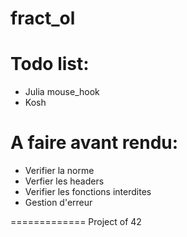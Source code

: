 fract_ol
=========

Todo list:
==========
- Julia mouse_hook
- Kosh

A faire avant rendu:
====================
- Verifier la norme
- Verfier les headers
- Verifier les fonctions interdites
- Gestion d'erreur

=============
Project of 42
